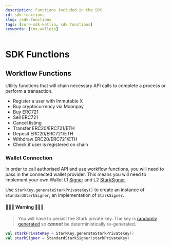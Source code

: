 ```yaml
---
description: Functions included in the SDK
id: sdk-functions
slug: /sdk-functions
tags: [core-sdk-kotlin, sdk functions]
keywords: [imx-wallets]
---
```


# SDK Functions

## Workflow Functions

Utility functions that will chain necessary API calls to complete a process or perform a transaction.

* Register a user with Immutable X
* Buy cryptocurrency via Moonpay
* Buy ERC721
* Sell ERC721
* Cancel listing
* Transfer ERC20/ERC721/ETH
* Deposit ERC20/ERC721/ETH
* Withdraw ERC20/ERC721/ETH
* Check if user is registered on chain

### Wallet Connection

In order to call authorised API and use workflow functions, you will need to pass in the connected wallet provider. This means you will need to implement your own Wallet L1 [Signer](https://github.com/immutable/imx-core-sdk-kotlin-jvm/blob/main/imx-core-sdk-kotlin-jvm/src/main/kotlin/com/immutable/sdk/Signer.kt) and L2 [StarkSigner](https://github.com/immutable/imx-core-sdk-kotlin-jvm/blob/main/imx-core-sdk-kotlin-jvm/src/main/kotlin/com/immutable/sdk/Signer.kt).

Use `StarkKey.generateStarkPrivateKey()` to create an instance of `StandardStarkSigner`, an implementation of `StarkSigner`.

#### 🚨🚨🚨 Warning 🚨🚨🚨
> You will have to persist the Stark private key. The key is [randomly generated](/src/utils/stark/starkCurve.ts#L99) so **_cannot_** be deterministically re-generated.
```kt
val starkPrivateKey = StarkKey.generateStarkPrivateKey()
val starkSigner = StandardStarkSigner(starkPrivateKey)
```
